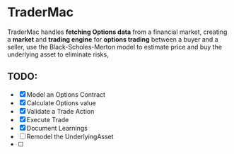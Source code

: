 # TraderMac
TraderMac handles **fetching Options data** from a financial market, creating a **market** and **trading engine** 
for **options trading** between a buyer and a seller, use the Black-Scholes-Merton model to 
estimate price and buy the underlying asset to eliminate risks, 

## TODO:
- [x] Model an Options Contract
- [x] Calculate Options value
- [x] Validate a Trade Action
- [x] Execute Trade
- [x] Document Learnings
- [ ] Remodel the UnderlyingAsset
- [ ] 